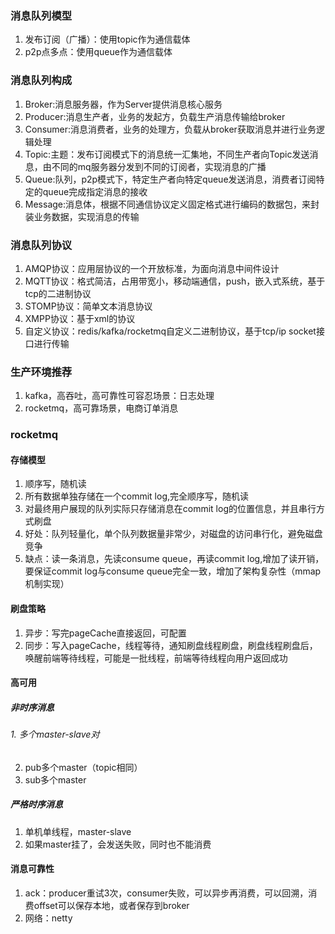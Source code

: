 ### 消息队列模型

1. 发布订阅（广播）：使用topic作为通信载体
2. p2p点多点：使用queue作为通信载体

### 消息队列构成

1. Broker:消息服务器，作为Server提供消息核心服务
2. Producer:消息生产者，业务的发起方，负载生产消息传输给broker
3. Consumer:消息消费者，业务的处理方，负载从broker获取消息并进行业务逻辑处理
4. Topic:主题：发布订阅模式下的消息统一汇集地，不同生产者向Topic发送消息，由不同的mq服务器分发到不同的订阅者，实现消息的广播
5. Queue:队列，p2p模式下，特定生产者向特定queue发送消息，消费者订阅特定的queue完成指定消息的接收
6. Message:消息体，根据不同通信协议定义固定格式进行编码的数据包，来封装业务数据，实现消息的传输

### 消息队列协议

1. AMQP协议：应用层协议的一个开放标准，为面向消息中间件设计
2. MQTT协议：格式简洁，占用带宽小，移动端通信，push，嵌入式系统，基于tcp的二进制协议
3. STOMP协议：简单文本消息协议
4. XMPP协议：基于xml的协议
5. 自定义协议：redis/kafka/rocketmq自定义二进制协议，基于tcp/ip socket接口进行传输

### 生产环境推荐

1. kafka，高吞吐，高可靠性可容忍场景：日志处理
2. rocketmq，高可靠场景，电商订单消息

### rocketmq

#### 存储模型

1. 顺序写，随机读
2. 所有数据单独存储在一个commit log,完全顺序写，随机读
3. 对最终用户展现的队列实际只存储消息在commit log的位置信息，并且串行方式刷盘
4. 好处：队列轻量化，单个队列数据量非常少，对磁盘的访问串行化，避免磁盘竞争
5. 缺点：读一条消息，先读consume queue，再读commit log,增加了读开销，要保证commit log与consume queue完全一致，增加了架构复杂性（mmap机制实现）

#### 刷盘策略

1. 异步：写完pageCache直接返回，可配置
2. 同步：写入pageCache，线程等待，通知刷盘线程刷盘，刷盘线程刷盘后，唤醒前端等待线程，可能是一批线程，前端等待线程向用户返回成功

#### 高可用

##### 非时序消息

###### 1. 多个master-slave对

2. pub多个master（topic相同）
3. sub多个master

##### 严格时序消息

1. 单机单线程，master-slave
2. 如果master挂了，会发送失败，同时也不能消费

#### 消息可靠性

1. ack：producer重试3次，consumer失败，可以异步再消费，可以回溯，消费offset可以保存本地，或者保存到broker
2. 网络：netty

